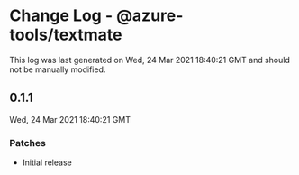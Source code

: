 # Change Log - @azure-tools/textmate

This log was last generated on Wed, 24 Mar 2021 18:40:21 GMT and should not be manually modified.

## 0.1.1
Wed, 24 Mar 2021 18:40:21 GMT

### Patches

- Initial release


